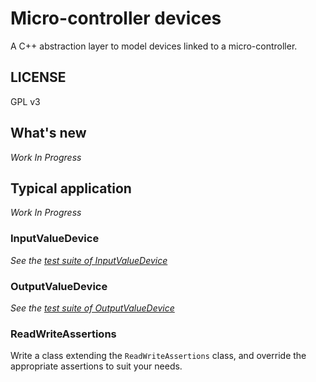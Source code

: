 # Micro-controller devices
A C++ abstraction layer to model devices linked to a micro-controller.

## LICENSE

GPL v3

## What's new

_Work In Progress_


## Typical application

_Work In Progress_

### InputValueDevice

_See the [test suite of InputValueDevice](https://github.com/sporniket/ucdevices/blob/main/src-tests/UT-InputValueDevice.hpp)_

### OutputValueDevice

_See the [test suite of OutputValueDevice](https://github.com/sporniket/ucdevices/blob/main/src-tests/UT-OutputValueDevice.hpp)_

### ReadWriteAssertions

Write a class extending the `ReadWriteAssertions` class, and override the appropriate assertions to suit your needs.
